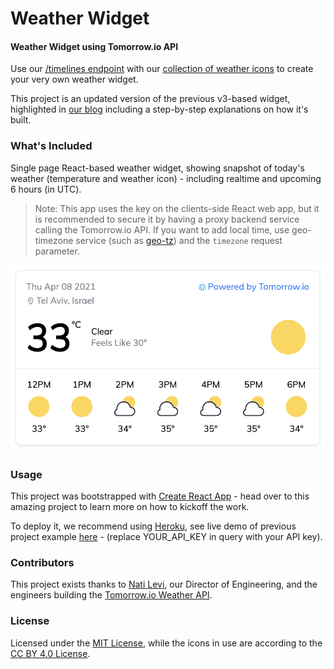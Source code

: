 Weather Widget
========

#### Weather Widget using Tomorrow.io API ####
Use our [/timelines endpoint](https://docs.tomorrow.io/reference/timelines-overview) with our [collection of weather icons](https://github.com/Tomorrow-IO-API/tomorrow-weather-codes) to create your very own weather widget.

This project is an updated version of the previous v3-based widget, highlighted in [our blog](https://developer.tomorrow.io/blog/how-to-create-a-weather-widget-with-a-weather-api) including a step-by-step explanations on how it's built.

### What's Included ###
Single page React-based weather widget, showing snapshot of today's weather (temperature and weather icon) - including realtime and upcoming 6 hours (in UTC).

> Note: This app uses the key on the clients-side React web app, but it is recommended to secure it by having a proxy backend service calling the Tomorrow.io API. If you want to add local time, use geo-timezone service (such as [geo-tz](https://www.npmjs.com/package/geo-tz)) and the `timezone` request parameter.

![Weather Widget](./PREVIEW.png)

### Usage ###
This project was bootstrapped with [Create React App](https://github.com/facebook/create-react-app) - head over to this amazing project to learn more on how to kickoff the work.

To deploy it, we recommend using [Heroku](https://www.heroku.com/), see live demo of previous project example [here](https://climacell-weather-widget.herokuapp.com/?apikey=YOUR_API_KEY&lat=32&lon=34&location=Tel%20Aviv) - (replace YOUR_API_KEY in query with your API key).

### Contributors ###
This project exists thanks to [Nati Levi](https://github.com/nati-levi), our Director of Engineering, and the engineers building the [Tomorrow.io Weather API](https://tomorrow.io).

### License ###
Licensed under the [MIT License](https://opensource.org/licenses/MIT), while the icons in use are according to the [CC BY 4.0 License](./LICENSE.md).